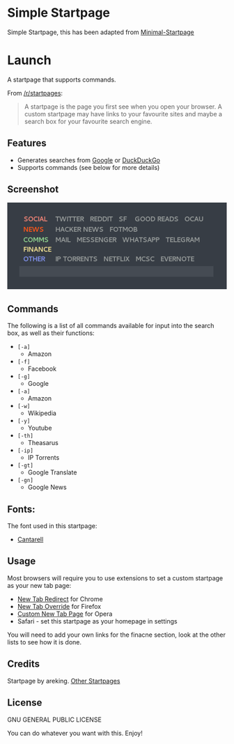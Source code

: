 # Simple Startpage

Simple Startpage, this has been adapted from [Minimal-Startpage](https://github.com/areking/Minimal-startpage)


# Launch

A startpage that supports commands.

From [/r/startpages](https://www.reddit.com/r/startpages):

> A startpage is the page you first see when you open your browser. A custom startpage may have links to your favourite sites and maybe a search box for your favourite search engine.

## Features

- Generates searches from [Google](https://google.com/) or  [DuckDuckGo](https://duckduckgo.com/)
- Supports commands (see below for more details)


## Screenshot
![Screenshot](https://raw.githubusercontent.com/Foxh0und/Simple-Start-Page/master/Screenshot.png)

## Commands

The following is a list of all commands available for input into the search box, as well as their functions:

- `[-a]`
  - Amazon
- `[-f]`
  - Facebook
- `[-g]`
  - Google
- `[-a]`
  - Amazon
- `[-w]`
  - Wikipedia
- `[-y]`
  - Youtube
- `[-th]`
  - Theasarus
- `[-ip]`
  - IP Torrents
- `[-gt]`
  - Google Translate
- `[-gn]`
  - Google News

## Fonts:
The font used in this startpage:
* [Cantarell](https://fonts.google.com/specimen/Cantarell)

## Usage

Most browsers will require you to use extensions to set a custom startpage as your new tab page:

- [New Tab Redirect](https://chrome.google.com/webstore/detail/new-tab-redirect/icpgjfneehieebagbmdbhnlpiopdcmna) for Chrome
- [New Tab Override](https://addons.mozilla.org/en-US/firefox/addon/new-tab-override/) for Firefox
- [Custom New Tab Page](https://addons.opera.com/en/extensions/details/custom-new-tab-page/) for Opera
- Safari - set this startpage as your homepage in settings

You will need to add your own links for the finacne section, look at the other lists to see how it is done. 

## Credits

Startpage by areking.
[Other Startpages](https://areking.github.io/)

## License

GNU GENERAL PUBLIC LICENSE

You can do whatever you want with this. Enjoy!



